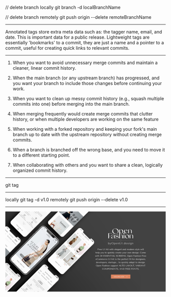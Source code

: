 // delete branch locally
git branch -d localBranchName

// delete branch remotely
git push origin --delete remoteBranchName

-------------------------------------------

Annotated tags store extra meta data such as: the tagger name, email, and date. This is important data for a public release. Lightweight tags are essentially 'bookmarks' to a commit, they are just a name and a pointer to a commit, useful for creating quick links to relevant commits.

-------------------------------------------

1. When you want to avoid unnecessary merge commits and maintain a cleaner, linear commit history.

2. When the main branch (or any upstream branch) has progressed, and you want your branch to include those changes before continuing your work.

3. When you want to clean up messy commit history (e.g., squash multiple commits into one) before merging into the main branch.

4. When merging frequently would create merge commits that clutter history, or when multiple developers are working on the same feature 

5. When working with a forked repository and keeping your fork's main branch up to date with the upstream repository without creating merge commits.

6. When a branch is branched off the wrong base, and you need to move it to a different starting point.

7. When collaborating with others and you want to share a clean, logically organized commit history.

-----------------------------------------------

git tag 

-----------------------------------------------

locally git tag -d v1.0
remotely git push origin --delete v1.0

-----------------------------------------------

![image](template.png)